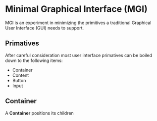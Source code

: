 # Minimal Graphical Interface (MGI)

MGI is an experiment in minimizing the primitives a traditional Graphical User Interface (GUI) needs to support.

## Primatives
After careful consideration most user interface primatives can be boiled down to the following items:
- Container
- Content
- Button
- Input

## Container
A **Container** positions its children 